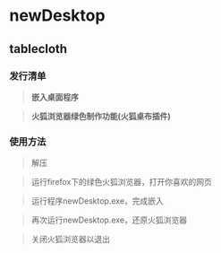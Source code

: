 # newDesktop

## tablecloth

### 发行清单

> **嵌入桌面程序**

> **火狐浏览器绿色制作功能(火狐桌布插件)**

### 使用方法

> 解压

> 运行firefox下的绿色火狐浏览器，打开你喜欢的网页

> 运行程序newDesktop.exe，完成嵌入

> 再次运行newDesktop.exe，还原火狐浏览器

> 关闭火狐浏览器以退出


